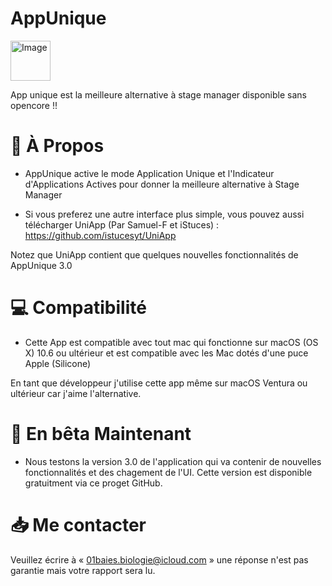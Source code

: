 # AppUnique

<img width="64" alt="Image" src="https://github.com/Astuces-iOS/AppUnique/assets/133143751/f46caf56-1db8-4e0e-a7cc-5bd4c8a72c1e">


App unique est la meilleure alternative à stage manager disponible sans opencore !!

# 📗 À Propos

- AppUnique active le mode Application Unique et l'Indicateur d'Applications Actives pour donner la meilleure alternative à Stage Manager

- Si vous preferez une autre interface plus simple, vous pouvez aussi télécharger UniApp (Par Samuel-F et iStuces) : https://github.com/istucesyt/UniApp

Notez que UniApp contient que quelques nouvelles fonctionnalités de AppUnique 3.0

# 💻 Compatibilité 

- Cette App est compatible avec tout mac qui fonctionne sur macOS (OS X) 10.6 ou ultérieur et est compatible avec les Mac dotés d'une puce Apple (Silicone)

En tant que développeur j'utilise cette app même sur macOS Ventura ou ultérieur car j'aime l'alternative.

# 🐛 En bêta Maintenant 

- Nous testons la version 3.0 de l'application qui va contenir de nouvelles fonctionnalités et des chagement de l'UI. Cette version est disponible gratuitment via ce proget GitHub.

# 📥 Me contacter

Veuillez écrire à « 01baies.biologie@icloud.com » une réponse n'est pas garantie mais votre rapport sera lu.



